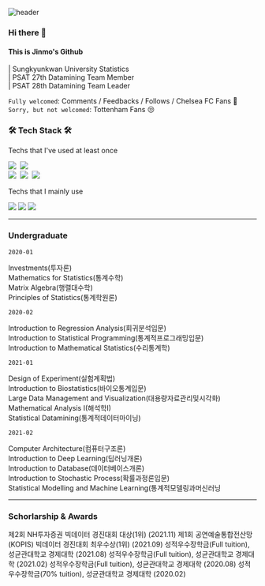 ![header](https://capsule-render.vercel.app/api?type=slice&color=000099&height=200&section=header&text=Morcellinus&fontSize=70&fontColor=ffffff&rotate=13&fontAlignY=40&fontAlign=60&descrotate=19)
### Hi there 👋

#### This is Jinmo's Github

| Sungkyunkwan University Statistics<br>
| PSAT 27th Datamining Team Member<br>
| PSAT 28th Datamining Team Leader

`Fully welcomed`: Comments / Feedbacks / Follows / Chelsea FC Fans 💙<br>
`Sorry, but not welcomed`: Tottenham Fans 😒<br>

<h3 align="left">🛠  Tech Stack 🛠</h3>

<p align="left"> Techs that I've used at least once </p>

<p align="left">
  <img src="https://img.shields.io/badge/R-276DC3?style=flat-square&logo=R&logoColor=white"/></a>&nbsp
  <img src="https://img.shields.io/badge/Python-3766AB?style=flat-square&logo=Python&logoColor=white"/></a>&nbsp
  <br>
  <img src="https://img.shields.io/badge/Keras-D00000?style=flat-square&logo=Keras&logoColor=white"/></a>&nbsp
  <img src="https://img.shields.io/badge/TensorFlow-FF6F00?style=flat-square&logo=TensorFlow&logoColor=white"/></a>&nbsp
  <img src="https://img.shields.io/badge/PyTorch-EE4C2C?style=flat-square&logo=PyTorch&logoColor=white"/></a>
</p>

<p align="left"> Techs that I mainly use </p>
<p align="left">
  <img src="https://img.shields.io/badge/R-276DC3?style=flat-square&logo=R&logoColor=white"/></a>
  <img src="https://img.shields.io/badge/Python-3766AB?style=flat-square&logo=Python&logoColor=white"/></a>
  <img src="https://img.shields.io/badge/PyTorch-EE4C2C?style=flat-square&logo=PyTorch&logoColor=white"/>
</p>

___
### Undergraduate

`2020-01`

Investments(투자론)<br>
Mathematics for Statistics(통계수학)<br>
Matrix Algebra(행렬대수학)<br>
Principles of Statistics(통계학원론)<br>


`2020-02`

Introduction to Regression Analysis(회귀분석입문)<br>
Introduction to Statistical Programming(통계적프로그래밍입문)<br>
Introduction to Mathematical Statistics(수리통계학)<br>

`2021-01`

Design of Experiment(실험계획법)<br>
Introduction to Biostatistics(바이오통계입문)<br>
Large Data Management and Visualization(대용량자료관리및시각화)<br>
Mathematical Analysis I(해석학I)<br>
Statistical Datamining(통계적데이터마이닝)<br>

`2021-02`

Computer Architecture(컴퓨터구조론)<br>
Introduction to Deep Learning(딥러닝개론)<br>
Introduction to Database(데이터베이스개론)<br>
Introduction to Stochastic Process(확률과정론입문)<br>
Statistical Modelling and Machine Learning(통계적모델링과머신러닝<br>

___
### Schorlarship & Awards

제2회 NH투자증권 빅데이터 경진대회 대상(1위) (2021.11)
제1회 공연예술통합전산망(KOPIS) 빅데이터 경진대회 최우수상(1위) (2021.09)
성적우수장학금(Full tuition), 성균관대학교 경제대학 (2021.08)
성적우수장학금(Full tuition), 성균관대학교 경제대학 (2021.02)
성적우수장학금(Full tuition), 성균관대학교 경제대학 (2020.08)
성적우수장학금(70% tuition), 성균관대학교 경제대학 (2020.02)


<!--
**morcellinus/Morcellinus** is a ✨ _special_ ✨ repository because its `README.md` (this file) appears on your GitHub profile.

Here are some ideas to get you started:

- 🔭 I’m currently working on ...
- 🌱 I’m currently learning ...
- 👯 I’m looking to collaborate on ...
- 🤔 I’m looking for help with ...
- 💬 Ask me about ...
- 📫 How to reach me: ...
- 😄 Pronouns: ...
- ⚡ Fun fact: ...'
- 
I'm currently working on
